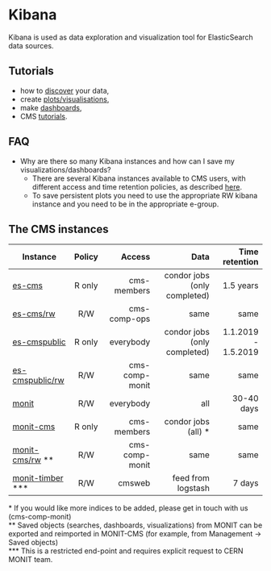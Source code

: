 # Kibana 

Kibana is used as data exploration and visualization tool for ElasticSearch data sources.

## Tutorials

* how to [discover](https://www.elastic.co/guide/en/kibana/current/discover.html) your data, 
* create [plots/visualisations](https://www.elastic.co/guide/en/kibana/current/visualize.html),
* make [dashboards](https://www.elastic.co/guide/en/kibana/current/dashboard-getting-started.html),
* CMS [tutorials](README.md#cms-tutorials).

## FAQ

* Why are there so many Kibana instances and how can I save my visualizations/dashboards?
  - There are several Kibana instances available to CMS users, with different access and time retention policies, as described [here](#the-cms-instances). 
  - To save persistent plots you need to use the appropriate RW kibana instance and you need to be in the appropriate e-group.

## The CMS instances

| Instance                                                     | Policy        | Access       | Data                         | Time retention 
| ------------------------------------------------------------ |:-------------:| ------------:|-----------------------------:|------:
| [es-cms](https://es-cms.cern.ch/kibana/app/kibana#/discover)            | R only        | cms-members  | condor jobs (only completed) | 1.5 years |
| [es-cms/rw](https://es-cms.cern.ch/kibana_rw/app/kibana#/discover)               | R/W           | cms-comp-ops | same                         |  same |
| [es-cmspublic](https://es-cmspublic.cern.ch/kibana/app/kibana#/discover)     | R only        | everybody    | condor jobs (only completed) | 1.1.2019 - 1.5.2019 |
| [es-cmspublic/rw](https://es-cmspublic.cern.ch/kibana_rw/app/kibana#/discover)    | R/W           | cms-comp-monit | same                         | same |
| [monit](https://monit-kibana.cern.ch/kibana/app/kibana#/discover)                | R/W           | everybody    | all                          | 30-40 days |
| [monit-cms](https://monit-kibana-cms.cern.ch/kibana/app/kibana#/discover)        | R only        | cms-members    | condor jobs (all) * | same |
| [monit-cms/rw](https://monit-kibana-cms.cern.ch/kibana_rw/app/kibana#/discover) ** | R/W           | cms-comp-monit | same                         |  same
| [monit-timber](https://monit-timber.cern.ch/) ***            | R/W           | cmsweb | feed from logstash                         |  7 days

\* If you would like more indices to be added, please get in touch with us (cms-comp-monit)   
\** Saved objects (searches, dashboards, visualizations) from MONIT can be exported and reimported in  MONIT-CMS (for example, from Management -> Saved objects)  
\*** This is a restricted end-point and requires explicit request to CERN MONIT team.
